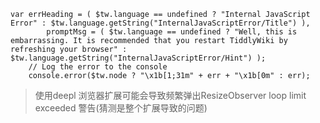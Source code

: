 ```
var errHeading = ( $tw.language == undefined ? "Internal JavaScript Error" : $tw.language.getString("InternalJavaScriptError/Title") ),
		promptMsg = ( $tw.language == undefined ? "Well, this is embarrassing. It is recommended that you restart TiddlyWiki by refreshing your browser" : $tw.language.getString("InternalJavaScriptError/Hint") );
	// Log the error to the console
	console.error($tw.node ? "\x1b[1;31m" + err + "\x1b[0m" : err);
```
	
> 使用deepl 浏览器扩展可能会导致频繁弹出ResizeObserver loop limit exceeded 警告(猜测是整个扩展导致的问题)	